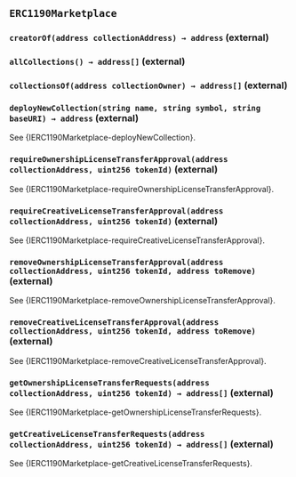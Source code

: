 ## `ERC1190Marketplace`






### `creatorOf(address collectionAddress) → address` (external)





### `allCollections() → address[]` (external)





### `collectionsOf(address collectionOwner) → address[]` (external)





### `deployNewCollection(string name, string symbol, string baseURI) → address` (external)



See {IERC1190Marketplace-deployNewCollection}.

### `requireOwnershipLicenseTransferApproval(address collectionAddress, uint256 tokenId)` (external)



See {IERC1190Marketplace-requireOwnershipLicenseTransferApproval}.

### `requireCreativeLicenseTransferApproval(address collectionAddress, uint256 tokenId)` (external)



See {IERC1190Marketplace-requireCreativeLicenseTransferApproval}.

### `removeOwnershipLicenseTransferApproval(address collectionAddress, uint256 tokenId, address toRemove)` (external)



See {IERC1190Marketplace-removeOwnershipLicenseTransferApproval}.

### `removeCreativeLicenseTransferApproval(address collectionAddress, uint256 tokenId, address toRemove)` (external)



See {IERC1190Marketplace-removeCreativeLicenseTransferApproval}.

### `getOwnershipLicenseTransferRequests(address collectionAddress, uint256 tokenId) → address[]` (external)



See {IERC1190Marketplace-getOwnershipLicenseTransferRequests}.

### `getCreativeLicenseTransferRequests(address collectionAddress, uint256 tokenId) → address[]` (external)



See {IERC1190Marketplace-getCreativeLicenseTransferRequests}.




